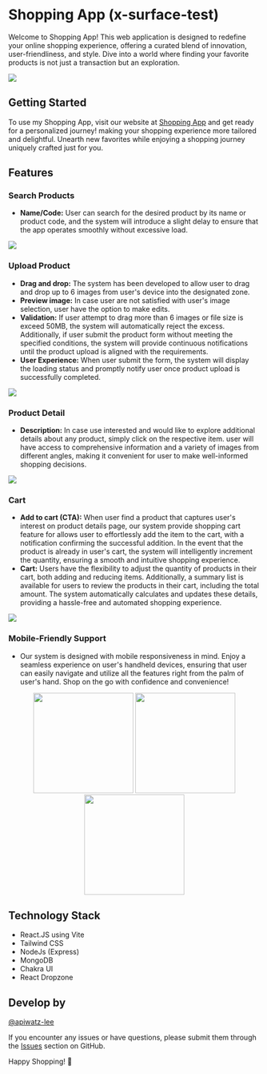 # Shopping App (x-surface-test)

Welcome to Shopping App! This web application is designed to redefine your online shopping experience, offering a curated blend of innovation, user-friendliness, and style. Dive into a world where finding your favorite products is not just a transaction but an exploration.

<img src="https://res.cloudinary.com/dpsrbpkav/image/upload/v1702820870/xsurface/Screenshot_2566-12-17_at_20.46.33_itd8hj.png">

## Getting Started

To use my Shopping App, visit our website at [Shopping App](https://apwxsurface.netlify.app/) and get ready for a personalized journey! making your shopping experience more tailored and delightful. Unearth new favorites while enjoying a shopping journey uniquely crafted just for you.

## Features

### Search Products 
- **Name/Code:** User can search for the desired product by its name or product code, and the system will introduce a slight delay to ensure that the app operates smoothly without excessive load.

<img src="https://res.cloudinary.com/dpsrbpkav/image/upload/v1702827888/xsurface/ProductList_oo0gfz.png">

### Upload Product
- **Drag and drop:** The system has been developed to allow user to drag and drop up to 6 images from user's device into the designated zone.
- **Preview image:** In case user are not satisfied with user's image selection, user have the option to make edits.
- **Validation:**  If user attempt to drag more than 6 images or file size is exceed 50MB, the system will automatically reject the excess. Additionally, if user submit the product form without meeting the specified conditions, the system will provide continuous notifications until the product upload is aligned with the requirements.
- **User Experience:** When user submit the form, the system will display the loading status and promptly notify user once product upload is successfully completed.
  
<img src="https://res.cloudinary.com/dpsrbpkav/image/upload/v1702827887/xsurface/ProductUpload_cd8f3u.png">

### Product Detail
- **Description:** In case use interested and would like to explore additional details about any product, simply click on the respective item. user will have access to comprehensive information and a variety of images from different angles, making it convenient for user to make well-informed shopping decisions.
  
<img src="https://res.cloudinary.com/dpsrbpkav/image/upload/v1702827888/xsurface/ProductDetail_weyutm.png">

### Cart
- **Add to cart (CTA):** When user find a product that captures user's interest on product details page, our system provide shopping cart feature for allows user to effortlessly add the item to the cart, with a notification confirming the successful addition. In the event that the product is already in user's cart, the system will intelligently increment the quantity, ensuring a smooth and intuitive shopping experience.
- **Cart:** Users have the flexibility to adjust the quantity of products in their cart, both adding and reducing items. Additionally, a summary list is available for users to review the products in their cart, including the total amount. The system automatically calculates and updates these details, providing a hassle-free and automated shopping experience.
  
<img src="https://res.cloudinary.com/dpsrbpkav/image/upload/v1702827888/xsurface/ProductCart_smpqzl.png">

### Mobile-Friendly Support
- Our system is designed with mobile responsiveness in mind. Enjoy a seamless experience on user's handheld devices, ensuring that user can easily navigate and utilize all the features right from the palm of user's hand. Shop on the go with confidence and convenience!

<div align='center'>
  <img src="https://res.cloudinary.com/dpsrbpkav/image/upload/v1702828496/xsurface/mobile1_cw5qwe.jpg" width='200'>
  <img src="https://res.cloudinary.com/dpsrbpkav/image/upload/v1702828496/xsurface/mobile2_xkfcft.jpg" width='200'>
  <img src="https://res.cloudinary.com/dpsrbpkav/image/upload/v1702828497/xsurface/mobile3_bukpcw.jpg" width='200'>
</div>

## Technology Stack
- React.JS using Vite
- Tailwind CSS
- NodeJs (Express)
- MongoDB
- Chakra UI
- React Dropzone


## Develop by
[@apiwatz-lee](https://github.com/apiwatz-lee)

If you encounter any issues or have questions, please submit them through the [Issues](https://github.com/apiwatz-lee/x-surface-test/issues) section on GitHub.

Happy Shopping! 🎉
